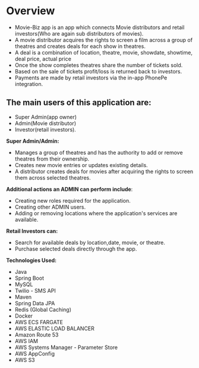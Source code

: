 # Overview
- Movie-Biz app is an app which connects Movie distributors and retail investors(Who are again sub distributors of movies).
- A movie distributor acquires the rights to screen a film across a group of theatres and creates deals for each show in theatres.
- A deal is a combination of location, theatre, movie, showdate, showtime, deal price, actual price
- Once the show completes theatres share the number of tickets sold.
- Based on the sale of tickets profit/loss is returned back to investors.
-  Payments are made by retail investors via the in-app PhonePe integration.

## The main users of this application are:

- Super Admin(app owner)
- Admin(Movie distributor) 
- Investor(retail investors).
 
 **Super Admin/Admin:**

- Manages a group of theatres and has the authority to add or remove theatres from their ownership.
- Creates new movie entries or updates existing details.
- A distributor creates deals for movies after acquiring the rights to screen them across selected theatres.

**Additional actions an ADMIN can perform include**:

- Creating new roles required for the application.
- Creating other ADMIN users.
- Adding or removing locations where the application's services are available.

**Retail Investors can:**
- Search for available deals by location,date, movie, or theatre.
- Purchase selected deals directly through the app.

**Technologies Used:**
- Java
- Spring Boot
- MySQL
- Twilio - SMS API
- Maven
- Spring Data JPA
- Redis (Global Caching)
- Docker
- AWS ECS FARGATE
- AWS ELASTIC LOAD BALANCER
- Amazon Route 53
- AWS IAM
- AWS Systems Manager - Parameter Store
- AWS AppConfig
- AWS S3
